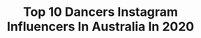 ---
title: Top 10 Dancers Instagram Influencers In Australia In 2020
description: Identify the most popular Instagram accounts on inBeat.
platform: Instagram
profiles:
  - username: "cooper_terry"
    fullname: >-
      Cooper Terry 💎
    location: "Australia"
    followers: 5918
    engagement: 1173
    commentsToLikes: 0.082419
    avatar: "https://scontent-lhr8-1.cdninstagram.com/v/t51.2885-19/s320x320/65003956_2489636294630906_1645134171296759808_n.jpg?_nc_ht=scontent-lhr8-1.cdninstagram.com&_nc_ohc=QT-FWdcFmX4AX-6x_gg&oh=f4c20d78eb42b9d14f5c6fff58eff4d5&oe=5EBB82CE"
    verified: false
    hashtags: "#fundraiser, #sunrise, #curlyboy, #ad"
  - username: "shakibshajareh"
    fullname: >-
      Shakib Shajareh شکیب شجره
    location: "Australia"
    followers: 33258
    engagement: 1339
    commentsToLikes: 0.036748
    avatar: "https://scontent-lhr8-1.cdninstagram.com/v/t51.2885-19/s320x320/87542402_670038627140120_5775972517600559104_n.jpg?_nc_ht=scontent-lhr8-1.cdninstagram.com&_nc_ohc=icjyY8d4ZCEAX8YS8To&oh=d7d648d0c718497f17d5f639ed183e77&oe=5EB9BFBF"
    verified: false
    hashtags: "#cellophane, #shakibshajareh, #iran, #singing"
  - username: "thejacksonjansen"
    fullname: >-
      ☽ Jackson Jansen ☼
    location: "Australia"
    followers: 21334
    engagement: 1219
    commentsToLikes: 0.030305
    avatar: "https://scontent-ams4-1.cdninstagram.com/v/t51.2885-19/s320x320/92830630_856486484871187_8890004788532477952_n.jpg?_nc_ht=scontent-ams4-1.cdninstagram.com&_nc_ohc=YnFEBISKxpgAX9nez6y&oh=648b08ee0837755bcc3b135ea8892a9a&oe=5EBB3DDD"
    verified: false
    hashtags: "#sp, #istayhomefor, #convid19, #depop"
  - username: "__georgiamccann"
    fullname: >-
      Georgia McCann
    location: "Australia"
    followers: 22009
    engagement: 413
    commentsToLikes: 0.059491
    avatar: "https://scontent-amt2-1.cdninstagram.com/v/t51.2885-19/s320x320/80805625_1476386422527325_7548060330119659520_n.jpg?_nc_ht=scontent-amt2-1.cdninstagram.com&_nc_ohc=gNTlx97g-VEAX-hQvuJ&oh=047c6f431acf387d760e126e56e3023f&oe=5EBA964B"
    verified: false
    hashtags: "#harbourcruise, #greenbeauty, #youngteens, #influencer"
  - username: "phoebebelles"
    fullname: >-
      Phoebe Belles
    location: "Australia"
    followers: 5295
    engagement: 871
    commentsToLikes: 0.217849
    avatar: "https://scontent-lhr8-1.cdninstagram.com/v/t51.2885-19/s320x320/90433353_1259492737580588_7991158989217857536_n.jpg?_nc_ht=scontent-lhr8-1.cdninstagram.com&_nc_ohc=tHQEDa8kWogAX9-A_I_&oh=fcd713ca9f735058a41772b06e3418b7&oe=5EBAC4A2"
    verified: false
    hashtags: "#vintagethrift, #ambassador, #inspired, #dance"
  - username: "sebastiancoemusic"
    fullname: >-
      Sebastian Coe
    location: "Australia"
    followers: 13173
    engagement: 1087
    commentsToLikes: 0.037192
    avatar: "https://scontent-lhr8-1.cdninstagram.com/v/t51.2885-19/s320x320/68766036_402116293825437_971547685691588608_n.jpg?_nc_ht=scontent-lhr8-1.cdninstagram.com&_nc_ohc=ssb_jUtuQMYAX_ACIrA&oh=457ba392c0a90c6483c1e3e72ddf635f&oe=5EBCF231"
    verified: false
    hashtags: "#glydez, #workout, #laceless, #fitgear"
  - username: "fannymuller_model"
    fullname: >-
      Fanny Müller
    location: "Australia"
    followers: 42943
    engagement: 212
    commentsToLikes: 0.082033
    avatar: "https://scontent-amt2-1.cdninstagram.com/v/t51.2885-19/s320x320/22802244_1184492844984771_6773348706386182144_n.jpg?_nc_ht=scontent-amt2-1.cdninstagram.com&_nc_ohc=giS_L8J1hS8AX8R1ywc&oh=060f34000884112056b85208a01f8a41&oe=5EB8846F"
    verified: false
    hashtags: "#looktowardsthelight, #stripes, #fairytale, #ballerinainrest"
  - username: "akiramorrow_"
    fullname: >-
      ᗩKIᖇᗩ ᗰOᖇᖇOᗯ
    location: "Australia"
    followers: 25416
    engagement: 257
    commentsToLikes: 0.116365
    avatar: "https://scontent-ams4-1.cdninstagram.com/v/t51.2885-19/s320x320/84436365_195930688142267_8622279170367422464_n.jpg?_nc_ht=scontent-ams4-1.cdninstagram.com&_nc_ohc=g65hhjubECQAX-IFHKh&oh=3f15852a54e34987f1be1bbf9b27541e&oe=5EB8B8B4"
    verified: false
    hashtags: "#tiktokaustralia, #quarantine, #suitcase, #longhair"
  - username: "miettagornall"
    fullname: >-
      MIETTA GORNALL
    location: "Australia"
    followers: 12794
    engagement: 755
    commentsToLikes: 0.057063
    avatar: "https://scontent-lht6-1.cdninstagram.com/v/t51.2885-19/s320x320/67246274_2399716740287579_5811099637775335424_n.jpg?_nc_ht=scontent-lht6-1.cdninstagram.com&_nc_ohc=mwIWDGEd3uoAX9MXpuE&oh=143036a71e4de332f879fa2efd778a13&oe=5EBB4C92"
    verified: false
    hashtags: ""
  - username: "ebony.moon"
    fullname: >-
      Ebony Moon
    location: "Australia"
    followers: 2099
    engagement: 1168
    commentsToLikes: 0.120189
    avatar: "https://scontent-ams4-1.cdninstagram.com/v/t51.2885-19/s320x320/83594340_1039238746456614_8799147422560288768_n.jpg?_nc_ht=scontent-ams4-1.cdninstagram.com&_nc_ohc=-kYXH15SCzEAX8buGiY&oh=0b13e7627ea765d7916c95e0de0c46be&oe=5E81639C"
    verified: false
    hashtags: ""
---